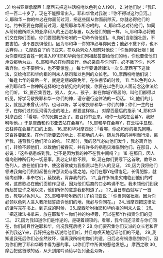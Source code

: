 .31 
约书亚继承摩西 
1_摩西去把这些话吩咐以色列众人(90)， 2_对他们说：「我已经一百二十岁了，现在不能照常出入。耶和华曾对我说：『你不得过这约旦河。』 3_耶和华－你的神必在你面前过河，把这些国从你面前除灭，你就必得他们的地。约书亚要在你面前过河，是照耶和华所吩咐的。 4_耶和华必对待他们，如同从前待他所除灭的亚摩利人的王西宏与噩，以及他们的国一样。 5_耶和华必将他们交在你们面前，你们要照我所吩咐的一切命令待他们。 6_你们当刚强壮胆，不要害怕，也不要畏惧他们，因为耶和华－你的神必与你同去；他必不撇下你，也不丢弃你。」 
7_摩西召了约书亚来，在以色列众人眼前对他说：「你当刚强壮胆！因为你要和这百姓一同进入(91)耶和华向他们列祖起誓要给他们的地，你也要使他们承受那地为业。 8_耶和华必在你前面行，他必亲自与你同在，必不撇下你，也不丢弃你。你不要惧怕，也不要惊惶。」 
每七年要诵读律法一次 
9_摩西写下这律法，交给抬耶和华约柜的利未人祭司和以色列的众长老。 10_摩西吩咐他们说：「每逢七年的最后一年，就是定期的豁免年，在住棚节的时候， 11_当以色列众人来到耶和华－你神所选择的地方朝见他的时候，你要在以色列众人面前念这律法给他们听。 12_要召集百姓，男人、女人、孩子，和在你城Y寄居的，叫他们都得以听见，好学习敬畏耶和华－你们的神，谨守遵行这律法的一切话。 13_他们的儿女，就是那未曾认识的，也可以听，学习敬畏耶和华－你们的神；你们一生的日子，在你们过约旦河得为业的地上，都要这样做。」 
对摩西最后的指示 
14_耶和华对摩西说：「看哪，你的死期已近了。要召约书亚来，和你一起站在会幕Y，我好吩咐他。」于是摩西和约书亚去站在会幕Y。 15_耶和华在会幕Y，在云柱中显现，云柱停在会幕门口的上面。 
16_耶和华对摩西说：「看哪，你必和你的祖先同睡。这百姓要起来，在他们所要去的地上，在那地的人中，随从外邦的神明而行淫，离弃我，违背我与他们所立的约。 17_那时，我的怒气必向他们发作，我必离弃他们，转脸不顾他们，以致他们被吞灭，并有许多的祸患灾难临到他们。在那日，人必说：『这些祸患临到我，岂不是因为我的神不在我中间吗？』 18_在那日，因人偏向别神所行的一切恶事，我必定转脸不顾。 19_现在你们要写下这首歌，教导以色列人，放在他们口中，使这首歌成为我指责以色列人的见证。 20_因为我将他们领进我向他们列祖起誓应许那流奶与蜜之地，他们在那Y吃得饱足，长得肥胖，就偏向别神，事奉它们，藐视我，背弃我的约。 21_当许多祸患灾难临到他们的时候，这首歌必在他们面前作见证，因为他们后裔的口必吟诵不忘。我未领他们到我所起誓应许之地以先，他们所怀的意念我都知道了。」 22_当日摩西就写了一首歌，教导以色列人。 
23_耶和华吩咐嫩的儿子约书亚说：「你当刚强壮胆，因为你必领以色列人进入我所起誓应许他们的地，我必与你同在。」 24_当摩西把这律法的话写完在书上，到完成的时候， 25_摩西吩咐抬耶和华约柜的利未人说： 26_「把这律法书拿来，放在耶和华－你们神的约柜旁，可以在那Y作指责你们的见证。 27_因为我知道你们是悖逆的，是硬着颈项的。看哪，我今日还活着与你们同在，你们尚且悖逆耶和华，何况我死后呢？ 28_你们要召集你们支派的众长老和官长到我这Y来，我好把这些话说给他们听，并且唿唤天地见证他们的不是。 29_我知道我死后你们必全然败坏，偏离我所吩咐你们的道。日后必有祸患临到你们，因为你们做了耶和华眼中看为恶的事，以你们手中所做的惹他发怒。」 
摩西之歌 
30_摩西把这首歌的话，从头到尾吟诵给以色列全会众听。 
.